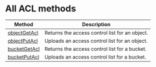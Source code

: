 # All ACL methods

Method | Description
----- | -----
[objectGetAcl](acl/objectget.md) | Returns the access control list for an object.
[objectPutAcl](acl/objectput.md) | Uploads an access control list for an object.
[bucketGetAcl](acl/bucketget.md) | Returns the access control list for a bucket.
[bucketPutAcl](acl/bucketput.md) | Uploads an access control list for a bucket.

